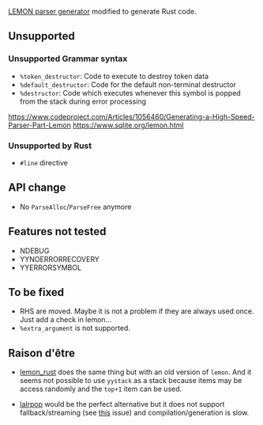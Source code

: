 [LEMON parser generator](https://www.sqlite.org/src/doc/trunk/doc/lemon.html) modified to generate Rust code.

## Unsupported

### Unsupported Grammar syntax

* `%token_destructor`: Code to execute to destroy token data
* `%default_destructor`: Code for the default non-terminal destructor
* `%destructor`: Code which executes whenever this symbol is
  popped from the stack during error processing

https://www.codeproject.com/Articles/1056460/Generating-a-High-Speed-Parser-Part-Lemon
https://www.sqlite.org/lemon.html

### Unsupported by Rust

* `#line` directive

## API change

* No `ParseAlloc`/`ParseFree` anymore 

## Features not tested

* NDEBUG
* YYNOERRORRECOVERY
* YYERRORSYMBOL

## To be fixed

* RHS are moved. Maybe it is not a problem if they are always used once.
  Just add a check in lemon...
* `%extra_argument` is not supported.

## Raison d'être

* [lemon_rust](https://github.com/rodrigorc/lemon_rust) does the same thing
but with an old version of `lemon`. And it seems not possible to use `yystack`
as a stack because items may be access randomly and the `top+1` item can be used.

* [lalrpop](https://github.com/nikomatsakis/lalrpop) would be the perfect
alternative but it does not support fallback/streaming
(see [this](https://github.com/nikomatsakis/lalrpop/issues/156) issue)
and compilation/generation is slow.
